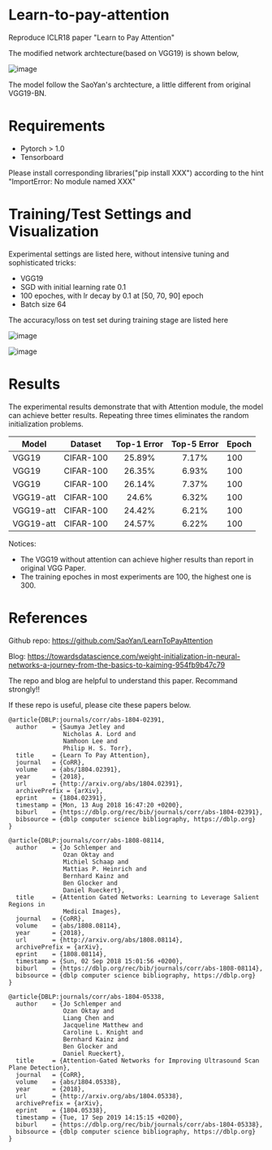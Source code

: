 # Learn-to-pay-attention

Reproduce ICLR18 paper "Learn to Pay Attention"

The modified network archtecture(based on VGG19) is shown below,

![image](https://github.com/iversonicter/Learn-to-pay-attention/blob/master/img/vgg-att.png)

The model follow the SaoYan's archtecture, a little different from original VGG19-BN.

# Requirements

- Pytorch > 1.0
- Tensorboard

Please install corresponding libraries("pip install XXX") according to the hint "ImportError: No module named XXX" 

# Training/Test Settings and Visualization

Experimental settings are listed here, without intensive tuning and sophisticated tricks:

- VGG19
- SGD with initial learning rate 0.1
- 100 epoches, with lr decay by 0.1 at [50, 70, 90] epoch
- Batch size 64

The accuracy/loss on test set during training stage are listed here


![image](https://github.com/iversonicter/Learn-to-pay-attention/blob/master/img/Loss.png)

![image](https://github.com/iversonicter/Learn-to-pay-attention/blob/master/img/Acc.png)

# Results

The experimental results demonstrate that with Attention module, the model can achieve better results. 
Repeating three times eliminates the random initialization problems.


| Model        | Dataset        | Top-1 Error  | Top-5 Error | Epoch  |
| -------------|:--------------:|:------------:|:-----------:|:-------|
| VGG19        | CIFAR-100      | 25.89%       | 7.17%       | 100    |
| VGG19        | CIFAR-100      | 26.35%       | 6.93%       | 100    |
| VGG19        | CIFAR-100      | 26.14%       | 7.37%       | 100    |
| VGG19-att    | CIFAR-100      | 24.6%        | 6.32%       | 100    |
| VGG19-att    | CIFAR-100      | 24.42%       | 6.21%       | 100    |
| VGG19-att    | CIFAR-100      | 24.57%       | 6.22%       | 100    |


Notices: 
- The VGG19 without attention can achieve higher results than report in original VGG Paper.
- The training epoches in most experiments are 100, the highest one is 300.

# References

Github repo: https://github.com/SaoYan/LearnToPayAttention

Blog: https://towardsdatascience.com/weight-initialization-in-neural-networks-a-journey-from-the-basics-to-kaiming-954fb9b47c79

The repo and blog are helpful to understand this paper. Recommand strongly!!


If these repo is useful, please cite these papers below.

```
@article{DBLP:journals/corr/abs-1804-02391,
  author    = {Saumya Jetley and
               Nicholas A. Lord and
               Namhoon Lee and
               Philip H. S. Torr},
  title     = {Learn To Pay Attention},
  journal   = {CoRR},
  volume    = {abs/1804.02391},
  year      = {2018},
  url       = {http://arxiv.org/abs/1804.02391},
  archivePrefix = {arXiv},
  eprint    = {1804.02391},
  timestamp = {Mon, 13 Aug 2018 16:47:20 +0200},
  biburl    = {https://dblp.org/rec/bib/journals/corr/abs-1804-02391},
  bibsource = {dblp computer science bibliography, https://dblp.org}
}
```

```
@article{DBLP:journals/corr/abs-1808-08114,
  author    = {Jo Schlemper and
               Ozan Oktay and
               Michiel Schaap and
               Mattias P. Heinrich and
               Bernhard Kainz and
               Ben Glocker and
               Daniel Rueckert},
  title     = {Attention Gated Networks: Learning to Leverage Salient Regions in
               Medical Images},
  journal   = {CoRR},
  volume    = {abs/1808.08114},
  year      = {2018},
  url       = {http://arxiv.org/abs/1808.08114},
  archivePrefix = {arXiv},
  eprint    = {1808.08114},
  timestamp = {Sun, 02 Sep 2018 15:01:56 +0200},
  biburl    = {https://dblp.org/rec/bib/journals/corr/abs-1808-08114},
  bibsource = {dblp computer science bibliography, https://dblp.org}
}
```

```
@article{DBLP:journals/corr/abs-1804-05338,
  author    = {Jo Schlemper and
               Ozan Oktay and
               Liang Chen and
               Jacqueline Matthew and
               Caroline L. Knight and
               Bernhard Kainz and
               Ben Glocker and
               Daniel Rueckert},
  title     = {Attention-Gated Networks for Improving Ultrasound Scan Plane Detection},
  journal   = {CoRR},
  volume    = {abs/1804.05338},
  year      = {2018},
  url       = {http://arxiv.org/abs/1804.05338},
  archivePrefix = {arXiv},
  eprint    = {1804.05338},
  timestamp = {Tue, 17 Sep 2019 14:15:15 +0200},
  biburl    = {https://dblp.org/rec/bib/journals/corr/abs-1804-05338},
  bibsource = {dblp computer science bibliography, https://dblp.org}
}

```
